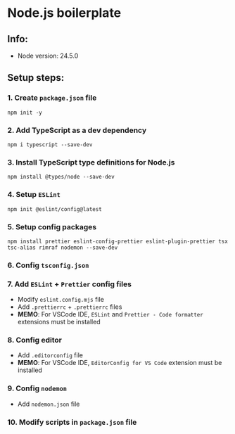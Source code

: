 # Node.js boilerplate

## Info:

- Node version: 24.5.0

## Setup steps:

### 1. Create `package.json` file

```shell
npm init -y
```

### 2. Add TypeScript as a dev dependency

```shell
npm i typescript --save-dev
```

### 3. Install TypeScript type definitions for Node.js

```shell
npm install @types/node --save-dev
```

### 4. Setup `ESLint`

```shell
npm init @eslint/config@latest
```

### 5. Setup config packages

```shell
npm install prettier eslint-config-prettier eslint-plugin-prettier tsx tsc-alias rimraf nodemon --save-dev
```

### 6. Config `tsconfig.json`

### 7. Add `ESLint` + `Prettier` config files

- Modify `eslint.config.mjs` file
- Add `.prettierrc` + `.prettierrc` files
- **MEMO**: For VSCode IDE, `ESLint` and `Prettier - Code formatter` extensions must be installed

### 8. Config editor

- Add `.editorconfig` file
- **MEMO**: For VSCode IDE, `EditorConfig for VS Code` extension must be installed

### 9. Config `nodemon`

- Add `nodemon.json` file

### 10. Modify scripts in `package.json` file
